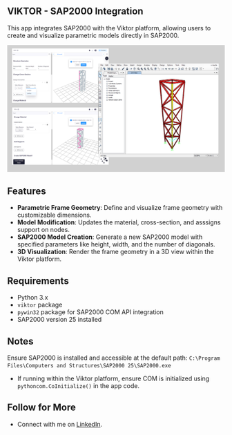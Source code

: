## VIKTOR - SAP2000 Integration

This app integrates SAP2000 with the Viktor platform, allowing users to create and visualize parametric models directly in SAP2000.

![Workflow](reference/thumbnail.png)

## Features

- **Parametric Frame Geometry**: Define and visualize frame geometry with customizable dimensions.
- **Model Modification**: Updates the material, cross-section, and asssigns support on nodes.
- **SAP2000 Model Creation**: Generate a new SAP2000 model with specified parameters like height, width, and the number of diagonals.
- **3D Visualization**: Render the frame geometry in a 3D view within the Viktor platform.

## Requirements

- Python 3.x
- `viktor` package
- `pywin32` package for SAP2000 COM API integration
- SAP2000 version 25 installed

## Notes
Ensure SAP2000 is installed and accessible at the default path:
   `C:\Program Files\Computers and Structures\SAP2000 25\SAP2000.exe`

- If running within the Viktor platform, ensure COM is initialized using `pythoncom.CoInitialize()` in the app code.

## Follow for More

- Connect with me on [LinkedIn](https://www.linkedin.com/in/alejandro-duarte-vendries-955778127/).
